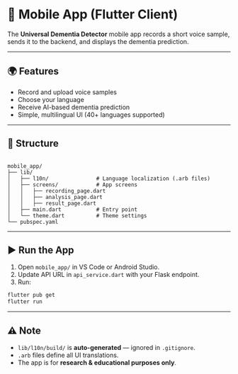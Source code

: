 # 📱 Mobile App (Flutter Client)

The **Universal Dementia Detector** mobile app records a short voice sample, sends it to the backend, and displays the dementia prediction.

---

## 🌍 Features
- Record and upload voice samples  
- Choose your language  
- Receive AI-based dementia prediction  
- Simple, multilingual UI (40+ languages supported)

---

## 📂 Structure
````

mobile_app/
├── lib/
│   ├── l10n/               # Language localization (.arb files)
│   ├── screens/            # App screens
│   │   ├── recording_page.dart
│   │   ├── analysis_page.dart
│   │   ├── result_page.dart
│   ├── main.dart           # Entry point
│   └── theme.dart          # Theme settings
└── pubspec.yaml

````

---

## ▶️ Run the App
1. Open `mobile_app/` in VS Code or Android Studio.  
2. Update API URL in `api_service.dart` with your Flask endpoint.  
3. Run:
```bash
flutter pub get
flutter run
````

---

## ⚠️ Note

* `lib/l10n/build/` is **auto-generated** — ignored in `.gitignore`.
* `.arb` files define all UI translations.
* The app is for **research & educational purposes only**.
